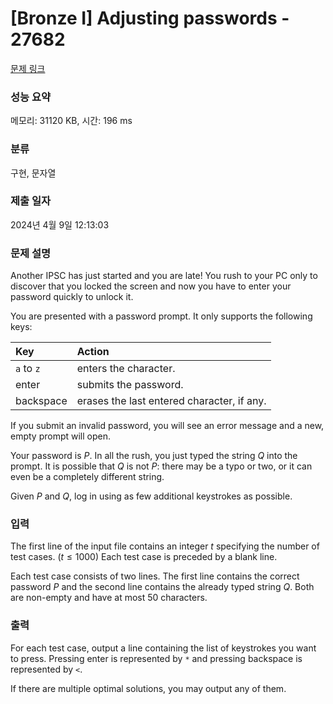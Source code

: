 # [Bronze I] Adjusting passwords - 27682 

[문제 링크](https://www.acmicpc.net/problem/27682) 

### 성능 요약

메모리: 31120 KB, 시간: 196 ms

### 분류

구현, 문자열

### 제출 일자

2024년 4월 9일 12:13:03

### 문제 설명

<p>Another IPSC has just started and you are late! You rush to your PC only to discover that you locked the screen and now you have to enter your password quickly to unlock it.</p>

<p>You are presented with a password prompt. It only supports the following keys:</p>

<table class="table table-bordered">
	<thead>
		<tr>
			<th align="left">Key</th>
			<th align="left">Action</th>
		</tr>
	</thead>
	<tbody>
		<tr>
			<td align="left"><code>a</code> to <code>z</code></td>
			<td align="left">enters the character.</td>
		</tr>
		<tr>
			<td align="left">enter</td>
			<td align="left">submits the password.</td>
		</tr>
		<tr>
			<td align="left">backspace</td>
			<td align="left">erases the last entered character, if any.</td>
		</tr>
	</tbody>
</table>

<p>If you submit an invalid password, you will see an error message and a new, empty prompt will open.</p>

<p>Your password is <em>P</em>. In all the rush, you just typed the string <em>Q</em> into the prompt. It is possible that <em>Q</em> is not <em>P</em>: there may be a typo or two, or it can even be a completely different string.</p>

<p>Given <em>P</em> and <em>Q</em>, log in using as few additional keystrokes as possible.</p>

### 입력 

 <p>The first line of the input file contains an integer <em>t</em> specifying the number of test cases. (<em>t</em> ≤ 1000) Each test case is preceded by a blank line.</p>

<p>Each test case consists of two lines. The first line contains the correct password <em>P</em> and the second line contains the already typed string <em>Q</em>. Both are non-empty and have at most 50 characters.</p>

### 출력 

 <p>For each test case, output a line containing the list of keystrokes you want to press. Pressing enter is represented by <code>*</code> and pressing backspace is represented by <code><</code>.</p>

<p>If there are multiple optimal solutions, you may output any of them.</p>

